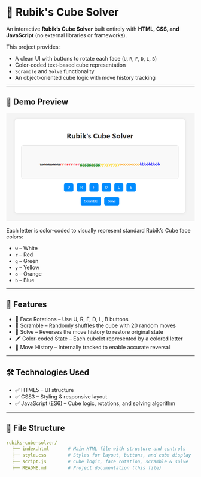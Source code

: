 # 🧩 Rubik's Cube Solver

An interactive **Rubik’s Cube Solver** built entirely with **HTML, CSS, and JavaScript** (no external libraries or frameworks).

This project provides:
- A clean UI with buttons to rotate each face (`U`, `R`, `F`, `D`, `L`, `B`)
- Color-coded text-based cube representation
- `Scramble` and `Solve` functionality
- An object-oriented cube logic with move history tracking

---

## 📸 Demo Preview

![Demo Screenshot](./screenshot.png)

Each letter is color-coded to visually represent standard Rubik’s Cube face colors:
- `w` – White
- `r` – Red
- `g` – Green
- `y` – Yellow
- `o` – Orange
- `b` – Blue

---


## 🔧 Features
- 🔁 Face Rotations – Use U, R, F, D, L, B buttons
- 🎲 Scramble – Randomly shuffles the cube with 20 random moves
- 🧠 Solve – Reverses the move history to restore original state
- 🖍️ Color-coded State – Each cubelet represented by a colored letter
- 🧾 Move History – Internally tracked to enable accurate reversal

---

## 🛠️ Technologies Used

- ✅ HTML5 – UI structure
- ✅ CSS3 – Styling & responsive layout
- ✅ JavaScript (ES6) – Cube logic, rotations, and solving algorithm

---

## 📂 File Structure

```yaml
rubiks-cube-solver/
  ├── index.html       # Main HTML file with structure and controls
  ├── style.css        # Styles for layout, buttons, and cube display
  ├── script.js        # Cube logic, face rotation, scramble & solve
  ├── README.md        # Project documentation (this file)

